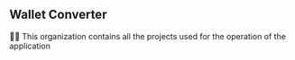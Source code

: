 ## Wallet Converter

🙋‍♀️ This organization contains all the projects used for the operation of the application
